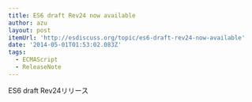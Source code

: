 ```yaml
---
title: ES6 draft Rev24 now available
author: azu
layout: post
itemUrl: 'http://esdiscuss.org/topic/es6-draft-rev24-now-available'
date: '2014-05-01T01:53:02.083Z'
tags:
  - ECMAScript
  - ReleaseNote
---
```

ES6 draft Rev24リリース
